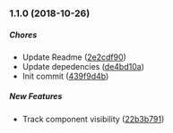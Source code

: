 ### 1.1.0 (2018-10-26)

##### Chores

*  Update Readme ([2e2cdf90](https://github.com/AvraamMavridis/react-intersection-visible-hook/commit/2e2cdf90e537a4547b4ae1c8d5a75958bfdc36fa))
*  Update depedencies ([de4bd10a](https://github.com/AvraamMavridis/react-intersection-visible-hook/commit/de4bd10a8d72e7cfd9508821dcf80fab08c77aff))
*  Init commit ([439f9d4b](https://github.com/AvraamMavridis/react-intersection-visible-hook/commit/439f9d4b29763de0ea465126857cc3cf7d667a01))

##### New Features

*  Track component visibility ([22b3b791](https://github.com/AvraamMavridis/react-intersection-visible-hook/commit/22b3b791b96fdb8e40c59cfce22951ebb21e5874))

